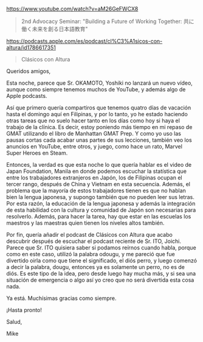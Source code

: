 https://www.youtube.com/watch?v=aM26GeFWCX8

> 2nd Advocacy Seminar: "Building a Future of Working Together: 共に働く未来を創る日本語教育" 

https://podcasts.apple.com/es/podcast/cl%C3%A1sicos-con-altura/id1786617351

> Clásicos con Altura

Queridos amigos,

Esta noche, parece que Sr. OKAMOTO, Yoshiki no lanzará un nuevo vídeo, aunque como siempre tenemos muchos de YouTube, y además algo de Apple podcasts.

Así que primero quería compartiros que tenemos quatro días de vacación hasta el domingo aquí en Filipinas, y por lo tanto, yo he estado haciendo otras tareas que no suelo hacer tanto en los días como hoy si haya el trabajo de la clínica. Es decir, estoy poniendo más tiempo en mi repaso de GMAT utilizando el libro de Manhattan GMAT Prep. Y como yo uso las pausas cortas cada acabar unas partes de sus lecciones, también veo los anuncios en YouTube, entre otros, y juego, como hace un rato, Marvel Super Heroes en Steam.

Entonces, la verdad es que esta noche lo que quería hablar es el video de Japan Foundation, Manila en donde podemos escuchar la statística que entre los trabajadores extranjeros en Japón, los de Filipinas ocupan el tercer rango, después de China y Vietnam en esta secuencia. Además, el problema que la mayoría de estos trabajadores tienen es que no hablan bien la lengua japonesa, y supongo también que no pueden leer sus letras. Por esta razón, la educación de la lengua japonesa y además la integración de esta habilidad con la cultura y comunidad de Japón son necesarias para resolverlo. Además, para hacer la tarea, hay que estar en las escuelas los maestros y las maestras quien tienen los niveles altos también.

Por fin, quería añadir el podcast de Clásicos con Altura que acabo descubrir después de escuchar el podcast reciente de Sr. ITO, Joichi. Parece que Sr. ITO quisiera saber si podamos reírnos cuando habla, porque como en este caso, utilizó la palabra odougu, y me pareció que fue divertido oirla como que tiene el significado, el diós perro, y luego comenzó a decir la palabra, dougu, entonces ya es solamente un perro, no es de diós. Es este tipo de la idea, pero desde luego hay mucha más, y si sea una situación de emergencia o algo así yo creo que no será divertida esta cosa nada.

Ya está. Muchísimas gracias como siempre.

¡Hasta pronto!

Salud, 

Mike






